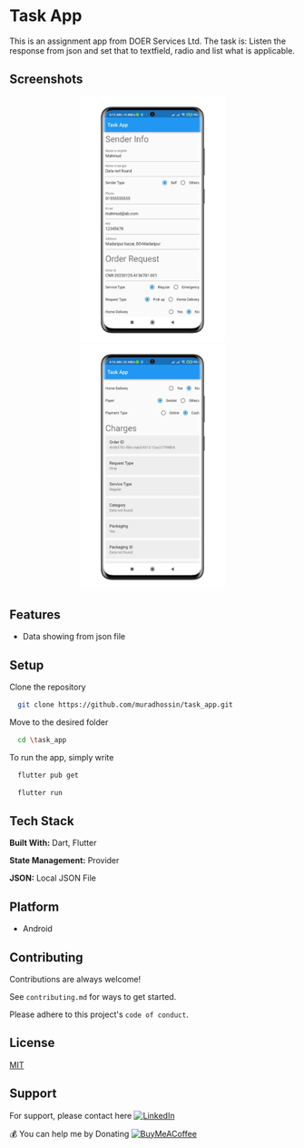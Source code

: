 
# Task App

This is an assignment app from DOER Services Ltd. The task is: Listen the response from json and set that to textfield, radio and list what is applicable.
## Screenshots

<p align="center">
  <img src="screenshots/photo_2023-02-06_04-17-54.jpg" width="256" hspace="4">
  <img src="screenshots/photo_2023-02-06_04-17-54 (2).jpg" width="256" hspace="4">
</p>


## Features

- Data showing from json file



## Setup

Clone the repository

```bash
  git clone https://github.com/muradhossin/task_app.git
```
Move to the desired folder

```bash
  cd \task_app
```
To run the app, simply write

```bash
  flutter pub get
```
```bash
  flutter run
```
## Tech Stack

**Built With:** Dart, Flutter

**State Management:** Provider

**JSON:** Local JSON File




## Platform

- Android


## Contributing

Contributions are always welcome!

See `contributing.md` for ways to get started.

Please adhere to this project's `code of conduct`.


## License

[MIT](https://choosealicense.com/licenses/mit/)


## Support

For support, please contact here [![LinkedIn](https://img.shields.io/badge/LinkedIn-%230077B5.svg?logo=linkedin&logoColor=white)](https://linkedin.com/in/md-murad-hossin)

  💰 You can help me by Donating
  [![BuyMeACoffee](https://img.shields.io/badge/Buy%20Me%20a%20Coffee-ffdd00?style=for-the-badge&logo=buy-me-a-coffee&logoColor=black)](https://buymeacoffee.com/muradhossin) 
